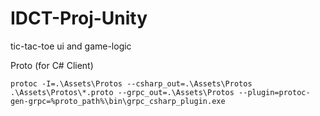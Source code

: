 # IDCT-Proj-Unity
 tic-tac-toe ui and game-logic 


Proto (for C# Client)
```
protoc -I=.\Assets\Protos --csharp_out=.\Assets\Protos .\Assets\Protos\*.proto --grpc_out=.\Assets\Protos --plugin=protoc-gen-grpc=%proto_path%\bin\grpc_csharp_plugin.exe 

```

